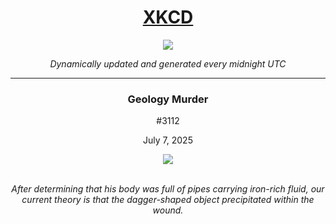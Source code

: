 
<h1 align="center"><a href="https://xkcd.com">XKCD</a></h1>
<div align="center">
    <img src="https://img.shields.io/github/last-commit/ShashashankThakur/XKCD?label=last%20updated" />
</div>

<p align="center"><i>Dynamically updated and generated every midnight UTC</i></p>
<hr>
<div align="center">
    <h3><strong>Geology Murder</strong></h3>
    <p>#3112</p>
    <p>July 7, 2025</p>
    <img src="https://imgs.xkcd.com/comics/geology_murder.png">
    <br></br>
    <p><i>After determining that his body was full of pipes carrying iron-rich fluid, our current theory is that the dagger-shaped object precipitated within the wound.</i></p>
</div>
